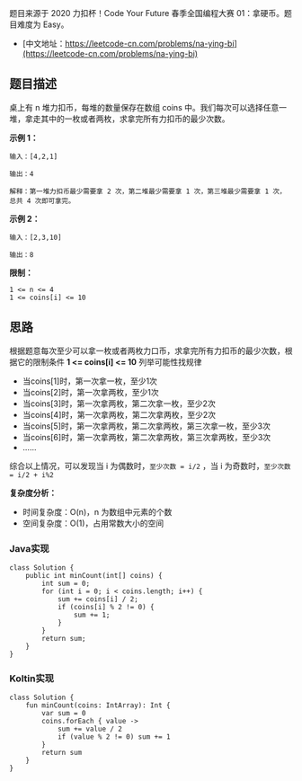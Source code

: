 题目来源于 2020 力扣杯！Code Your Future 春季全国编程大赛 01：拿硬币。题目难度为 Easy。

* [中文地址：https://leetcode-cn.com/problems/na-ying-bi](https://leetcode-cn.com/problems/na-ying-bi)

## 题目描述

桌上有 n 堆力扣币，每堆的数量保存在数组 coins 中。我们每次可以选择任意一堆，拿走其中的一枚或者两枚，求拿完所有力扣币的最少次数。

**示例 1：**

```
输入：[4,2,1]

输出：4

解释：第一堆力扣币最少需要拿 2 次，第二堆最少需要拿 1 次，第三堆最少需要拿 1 次，总共 4 次即可拿完。
```

**示例 2：**

```
输入：[2,3,10]

输出：8
```

**限制：**

```
1 <= n <= 4
1 <= coins[i] <= 10
```

## 思路

根据题意每次至少可以拿一枚或者两枚力口币，求拿完所有力扣币的最少次数，根据它的限制条件 **1 <= coins[i] <= 10** 列举可能性找规律

* 当coins[1]时，第一次拿一枚，至少1次
* 当coins[2]时，第一次拿两枚，至少1次
* 当coins[3]时，第一次拿两枚，第二次拿一枚，至少2次
* 当coins[4]时，第一次拿两枚，第二次拿两枚，至少2次
* 当coins[5]时，第一次拿两枚，第二次拿两枚，第三次拿一枚，至少3次
* 当coins[6]时，第一次拿两枚，第二次拿两枚，第三次拿两枚，至少3次
* ......

综合以上情况，可以发现当 i 为偶数时，`至少次数 = i/2` ，当 i 为奇数时，`至少次数 = i/2 + i%2`

**复杂度分析：**

* 时间复杂度：O(n)，n 为数组中元素的个数
* 空间复杂度：O(1)，占用常数大小的空间

### Java实现

```
class Solution {
    public int minCount(int[] coins) {
        int sum = 0;
        for (int i = 0; i < coins.length; i++) {
            sum += coins[i] / 2;
            if (coins[i] % 2 != 0) {
                sum += 1;
            }
        }
        return sum;
    }
}
```

### Koltin实现

```
class Solution {
    fun minCount(coins: IntArray): Int {
        var sum = 0
        coins.forEach { value ->
            sum += value / 2
            if (value % 2 != 0) sum += 1
        }
        return sum
    }
}
```

